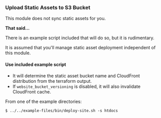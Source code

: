 ### Upload Static Assets to S3 Bucket

This module does not sync static assets for you.

**That said...**


There is an example script included that will do so, but it is rudimentary.

It is assumed that you'll manage
static asset deployment independent of this module.

#### Use included example script
* It will determine the static asset bucket name and CloudFront
  distribution from the terraform output.
* If `website_bucket_versioning` is disabled, it will also invalidate CloudFront cache.

From one of the example directories:

```shell
$ ../../example-files/bin/deploy-site.sh -s htdocs
````
